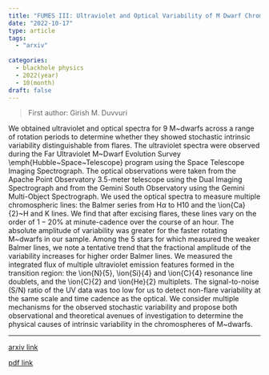 ```yaml
---
title: "FUMES III: Ultraviolet and Optical Variability of M Dwarf Chromospheres"
date: "2022-10-17"
type: article
tags:
  - "arxiv"
  
categories:
  - blackhole physics
  - 2022(year)
  - 10(month)
draft: false
---
```

> First author: Girish M. Duvvuri

 We obtained ultraviolet and optical spectra for 9 M~dwarfs across a range of
rotation periods to determine whether they showed stochastic intrinsic
variability distinguishable from flares. The ultraviolet spectra were observed
during the Far Ultraviolet M~Dwarf Evolution Survey
\emph{Hubble~Space~Telescope} program using the Space Telescope Imaging
Spectrograph. The optical observations were taken from the Apache Point
Observatory 3.5-meter telescope using the Dual Imaging Spectrograph and from
the Gemini South Observatory using the Gemini Multi-Object Spectrograph. We
used the optical spectra to measure multiple chromospheric lines: the Balmer
series from H$\alpha$ to H$10$ and the \ion{Ca}{2}~H and K lines. We find that
after excising flares, these lines vary on the order of $1-20\%$ at
minute-cadence over the course of an hour. The absolute amplitude of
variability was greater for the faster rotating M~dwarfs in our sample. Among
the 5 stars for which measured the weaker Balmer lines, we note a tentative
trend that the fractional amplitude of the variability increases for higher
order Balmer lines. We measured the integrated flux of multiple ultraviolet
emission features formed in the transition region: the \ion{N}{5}, \ion{Si}{4}
and \ion{C}{4} resonance line doublets, and the \ion{C}{2} and \ion{He}{2}
multiplets. The signal-to-noise (S/N) ratio of the UV data was too low for us
to detect non-flare variability at the same scale and time cadence as the
optical. We consider multiple mechanisms for the observed stochastic
variability and propose both observational and theoretical avenues of
investigation to determine the physical causes of intrinsic variability in the
chromospheres of M~dwarfs.

---
[arxiv link](http://arxiv.org/abs/2210.09353v1)

[pdf link](http://arxiv.org/pdf/2210.09353v1)